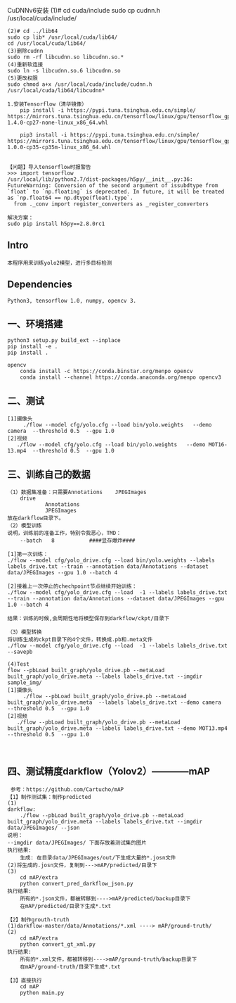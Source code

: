 CuDNNv6安装
	(1)#
	cd cuda/include
	sudo cp cudnn.h /usr/local/cuda/include/

	(2)# cd ../lib64
	sudo cp lib* /usr/local/cuda/lib64/
	cd /usr/local/cuda/lib64/
	(3)删除cudnn
	sudo rm -rf libcudnn.so libcudnn.so.*
	(4)重新软连接
	sudo ln -s libcudnn.so.6 libcudnn.so
	(5)更改权限
	sudo chmod a+x /usr/local/cuda/include/cudnn.h  /usr/local/cuda/lib64/libcudnn*

	1.安装Tensorflow（清华镜像）
		pip install -i https://pypi.tuna.tsinghua.edu.cn/simple/ https://mirrors.tuna.tsinghua.edu.cn/tensorflow/linux/gpu/tensorflow_gpu-1.4.0-cp27-none-linux_x86_64.whl
		
		pip3 install -i https://pypi.tuna.tsinghua.edu.cn/simple/ https://mirrors.tuna.tsinghua.edu.cn/tensorflow/linux/gpu/tensorflow_gpu-1.0.0-cp35-cp35m-linux_x86_64.whl

	
	【问题】导入tensorflow时报警告
	>>> import tensorflow
	/usr/local/lib/python2.7/dist-packages/h5py/__init__.py:36: FutureWarning: Conversion of the second argument of issubdtype from `float` to `np.floating` is deprecated. In future, it will be treated as `np.float64 == np.dtype(float).type`.
	  from ._conv import register_converters as _register_converters

	解决方案：
	sudo pip install h5py==2.8.0rc1


## Intro

    本程序用来训练yolo2模型，进行多目标检测

## Dependencies

    Python3, tensorflow 1.0, numpy, opencv 3.

## 一、环境搭建
    python3 setup.py build_ext --inplace
    pip install -e .
    pip install .

    opencv
        conda install -c https://conda.binstar.org/menpo opencv
        conda install --channel https://conda.anaconda.org/menpo opencv3

## 二、测试
    [1]摄像头
         ./flow --model cfg/yolo.cfg --load bin/yolo.weights   --demo camera  --threshold 0.5  --gpu 1.0
    [2]视频
       ./flow --model cfg/yolo.cfg --load bin/yolo.weights   --demo MOT16-13.mp4  --threshold 0.5  --gpu 1.0

## 三、训练自己的数据

    （1）数据集准备：只需要Annotations    JPEGImages
        drive
                Annotations
                JPEGImages
    放在darkflow目录下。
    （2）模型训练
    说明，训练前的准备工作，特别令我恶心，TMD：
        --batch   8           ####显存爆炸####

    [1]第一次训练：
    ./flow --model cfg/yolo_drive.cfg --load bin/yolo.weights --labels labels_drive.txt --train --annotation data/Annotations --dataset data/JPEGImages --gpu 1.0 --batch 4

    [2]接着上一次停止的chechpoint节点继续开始训练：
    ./flow --model cfg/yolo_drive.cfg --load  -1 --labels labels_drive.txt --train --annotation data/Annotations --dataset data/JPEGImages --gpu 1.0 --batch 4

    结果：训练的时候,会周期性地将模型保存到darkflow/ckpt/目录下

    （3）模型转换
    将训练生成的ckpt目录下的4个文件，转换成.pb和.meta文件
    ./flow --model cfg/yolo_drive.cfg --load  -1 --labels labels_drive.txt --savepb 

    (4)Test
    flow --pbLoad built_graph/yolo_drive.pb --metaLoad built_graph/yolo_drive.meta --labels labels_drive.txt --imgdir sample_img/
    [1]摄像头
         ./flow --pbLoad built_graph/yolo_drive.pb --metaLoad built_graph/yolo_drive.meta  --labels labels_drive.txt --demo camera  --threshold 0.5  --gpu 1.0
    [2]视频
       ./flow --pbLoad built_graph/yolo_drive.pb --metaLoad built_graph/yolo_drive.meta --labels labels_drive.txt --demo MOT13.mp4  --threshold 0.5  --gpu 1.0


       

## 四、测试精度darkflow（Yolov2）————mAP     
     参考：https://github.com/Cartucho/mAP
    【1】制作测试集：制作predicted
    (1)
    darkflow:
        ./flow --pbLoad built_graph/yolo_drive.pb --metaLoad built_graph/yolo_drive.meta --labels labels_drive.txt --imgdir data/JPEGImages/ --json
    说明：
    --imgdir data/JPEGImages/ 下面存放着测试集的图片
    执行结果:
        生成: 在目录data/JPEGImages/out/下生成大量的*.josn文件
    (2)将生成的.josn文件，复制到--->mAP/predicted/目录下
    (3)
        cd mAP/extra
        python convert_pred_darkflow_json.py
    执行结果:
        所有的*.json文件，都被转移到---->mAP/predicted/backup目录下
        在mAP/predicted/目录下生成*.txt

    【2】制作grouth-truth
    (1)darkflow-master/data/Annotations/*.xml ----> mAP/ground-truth/
    (2)
        cd mAP/extra
        python convert_gt_xml.py
    执行结果:
        所有的*.xml文件，都被转移到---->mAP/ground-truth/backup目录下
        在mAP/ground-truth/目录下生成*.txt
        
    【3】直接执行
        cd mAP
        python main.py


